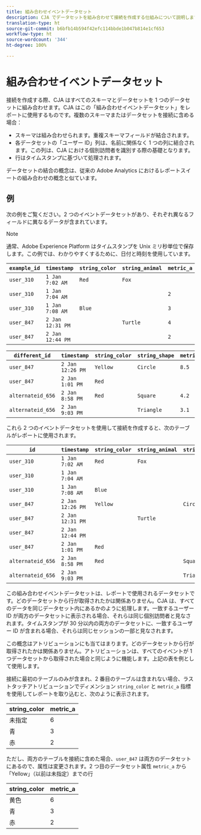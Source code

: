 ```yaml
---
title: 組み合わせイベントデータセット
description: CJA でデータセットを組み合わせて接続を作成する仕組みについて説明します。
translation-type: ht
source-git-commit: b6bfb14b594f42efc114bbde1b047b814e1cf653
workflow-type: ht
source-wordcount: '344'
ht-degree: 100%

---
```



# 組み合わせイベントデータセット

接続を作成する際、CJA はすべてのスキーマとデータセットを 1 つのデータセットに組み合わせます。CJA はこの「組み合わせイベントデータセット」をレポートに使用するものです。複数のスキーマまたはデータセットを接続に含める場合：

* スキーマは組み合わせられます。重複スキーマフィールドが結合されます。
* 各データセットの「ユーザー ID」列は、名前に関係なく 1 つの列に結合されます。この列は、CJA における個別訪問者を識別する際の基礎となります。
* 行はタイムスタンプに基づいて処理されます。

データセットの結合の概念は、従来の Adobe Analytics におけるレポートスイートの組み合わせの概念と似ています。

## 例

次の例をご覧ください。2 つのイベントデータセットがあり、それぞれ異なるフィールドに異なるデータが含まれています。

>[!NOTE]
>
> 通常、Adobe Experience Platform はタイムスタンプを Unix ミリ秒単位で保存します。この例では、わかりやすくするために、日付と時刻を使用しています。

| `example_id` | `timestamp` | `string_color` | `string_animal` | `metric_a` |
| --- | --- | --- | --- | --- |
| `user_310` | `1 Jan 7:02 AM` | `Red` | `Fox` |  |
| `user_310` | `1 Jan 7:04 AM` |  |  | `2` |
| `user_310` | `1 Jan 7:08 AM` | `Blue` |  | `3` |
| `user_847` | `2 Jan 12:31 PM` |  | `Turtle` | `4` |
| `user_847` | `2 Jan 12:44 PM` |  |  | `2` |

| `different_id` | `timestamp` | `string_color` | `string_shape` | `metric_b` |
| --- | --- | --- | --- | --- |
| `user_847` | `2 Jan 12:26 PM` | `Yellow` | `Circle` | `8.5` |
| `user_847` | `2 Jan 1:01 PM` | `Red` |  |  |
| `alternateid_656` | `2 Jan 8:58 PM` | `Red` | `Square` | `4.2` |
| `alternateid_656` | `2 Jan 9:03 PM` |  | `Triangle` | `3.1` |

これら 2 つのイベントデータセットを使用して接続を作成すると、次のテーブルがレポートに使用されます。

| `id` | `timestamp` | `string_color` | `string_animal` | `string_shape` | `metric_a` | `metric_b` |
| --- | --- | --- | --- | --- | --- | --- |
| `user_310` | `1 Jan 7:02 AM` | `Red` | `Fox` |  |  |  |
| `user_310` | `1 Jan 7:04 AM` |  |  |  | `2` |  |
| `user_310` | `1 Jan 7:08 AM` | `Blue` |  |  | `3` |  |
| `user_847` | `2 Jan 12:26 PM` | `Yellow` |  | `Circle` |  | `8.5` |
| `user_847` | `2 Jan 12:31 PM` |  | `Turtle` |  | `4` |  |
| `user_847` | `2 Jan 12:44 PM` |  |  |  | `2` |  |
| `user_847` | `2 Jan 1:01 PM` | `Red` |  |  |  |  |
| `alternateid_656` | `2 Jan 8:58 PM` | `Red` |  | `Square` |  | `4.2` |
| `alternateid_656` | `2 Jan 9:03 PM` |  |  | `Triangle` |  | `3.1` |

この組み合わせイベントデータセットは、レポートで使用されるデータセットです。どのデータセットから行が取得されたかは関係ありません。CJA は、すべてのデータを同じデータセット内にあるかのように処理します。一致するユーザー ID が両方のデータセットに表示される場合、それらは同じ個別訪問者と見なされます。タイムスタンプが 30 分以内の両方のデータセットに、一致するユーザー ID が含まれる場合、それらは同じセッションの一部と見なされます。

この概念はアトリビューションにも当てはまります。どのデータセットから行が取得されたかは関係ありません。アトリビューションは、すべてのイベントが 1 つデータセットから取得された場合と同じように機能します。上記の表を例として使用します。

接続に最初のテーブルのみが含まれ、2 番目のテーブルは含まれない場合、ラストタッチアトリビューションでディメンション `string_color` と `metric_a` 指標を使用してレポートを取り込むと、次のように表示されます。

| string_color | metric_a |
| --- | --- |
| 未指定 | 6 |
| 青 | 3 |
| 赤 | 2 |

ただし、両方のテーブルを接続に含めた場合、`user_847` は両方のデータセットにあるので、属性は変更されます。2 つ目のデータセット属性 `metric_a` から「Yellow」（以前は未指定）までの行

| string_color | metric_a |
| --- | --- |
| 黄色 | 6 |
| 青 | 3 |
| 赤 | 2 |
